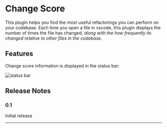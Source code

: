 # Change Score

This plugin helps you find the most useful refactorings you can perform on your codebase. Each time you open a file in vscode, this plugin displays the number of times the file has changed, _along with the how frequently its changed relative to other files in the codebase._

## Features

Change score information is displayed in the status bar:

![status bar](images/change-score.png)

## Release Notes

### 0.1

Initial release

---
